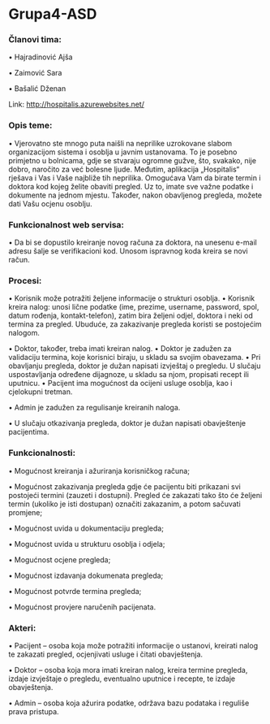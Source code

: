 # Grupa4-ASD


### Članovi tima:

  •	Hajradinović Ajša
  
  •	Zaimović Sara
  
  •	Bašalić Dženan
 
Link: http://hospitalis.azurewebsites.net/

### Opis teme:

  •	Vjerovatno ste mnogo puta naišli na neprilike uzrokovane slabom organizacijom sistema i osoblja u javnim ustanovama. To je posebno primjetno u bolnicama, gdje se stvaraju ogromne gužve, što, svakako, nije dobro, naročito za već bolesne ljude. Međutim, aplikacija „Hospitalis“ rješava i Vas i Vaše najbliže tih neprilika. Omogućava Vam da birate termin i doktora kod kojeg želite obaviti pregled. Uz to, imate sve važne podatke i dokumente na jednom mjestu. Također, nakon obavljenog pregleda, možete dati Vašu ocjenu osoblju.
  
### Funkcionalnost web servisa:

  •	Da bi se dopustilo kreiranje novog računa za doktora, na unesenu e-mail adresu šalje se verifikacioni kod. Unosom ispravnog koda kreira se novi račun.

### Procesi: 

  •	Korisnik može potražiti željene informacije o strukturi osoblja. 
  •	Korisnik kreira nalog: unosi lične podatke (ime, prezime, username, password, spol, datum rođenja, kontakt-telefon), zatim bira željeni odjel, doktora i neki od termina za pregled. Ubuduće, za zakazivanje pregleda koristi se postojećim nalogom.
  
  •	Doktor, također, treba imati kreiran nalog.
  •	Doktor je zadužen za validaciju termina, koje korisnici biraju, u skladu sa svojim obavezama.
  •	Pri obavljanju pregleda, doktor je dužan napisati izvještaj o pregledu. U slučaju uspostavljanja određene dijagnoze, u skladu sa njom, propisati recept ili uputnicu. 
  •	Pacijent ima mogućnost da ocijeni usluge osoblja, kao i cjelokupni tretman.
  
  •	Admin je zadužen za regulisanje kreiranih naloga.
  
  •	U slučaju otkazivanja pregleda, doktor je dužan napisati obavještenje pacijentima.
  
  
### Funkcionalnosti:
  
  •	Mogućnost kreiranja i ažuriranja korisničkog računa;
  
  •	Mogućnost zakazivanja pregleda gdje će pacijentu biti prikazani svi postojeći termini (zauzeti i dostupni). Pregled će zakazati tako što će željeni termin (ukoliko je isti dostupan) označiti zakazanim, a potom sačuvati promjene;
  
  •	Mogućnost uvida u dokumentaciju pregleda;
  
  •	Mogućnost uvida u strukturu osoblja i odjela;
  
  •	Mogućnost ocjene pregleda;
  
  •	Mogućnost izdavanja dokumenata pregleda;
  
  •	Mogućnost potvrde termina pregleda;
  
  •	Mogućnost provjere naručenih pacijenata.

  
### Akteri:

  •	Pacijent – osoba koja može potražiti informacije o ustanovi, kreirati nalog te zakazati pregled, ocjenjivati usluge i čitati obavještenja.
  
  •	Doktor – osoba koja mora imati kreiran nalog, kreira termine pregleda, izdaje izvještaje o pregledu, eventualno uputnice i recepte, te izdaje obavještenja.
  
  •	Admin – osoba koja ažurira podatke, održava bazu podataka i reguliše prava pristupa.
